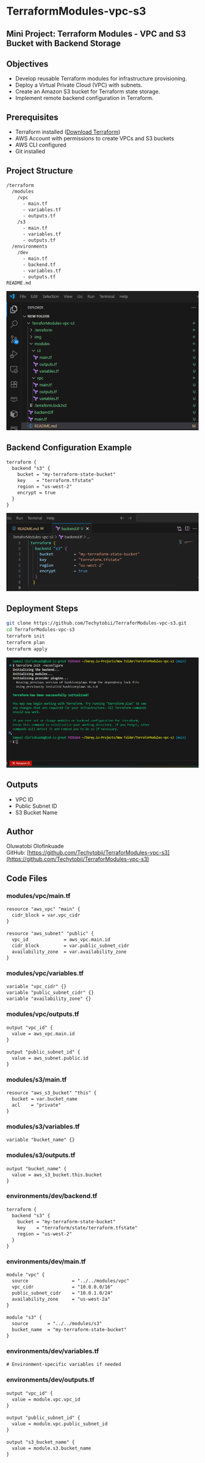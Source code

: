 # TerraformModules-vpc-s3

## Mini Project: Terraform Modules - VPC and S3 Bucket with Backend Storage

## Objectives

- Develop reusable Terraform modules for infrastructure provisioning.
- Deploy a Virtual Private Cloud (VPC) with subnets.
- Create an Amazon S3 bucket for Terraform state storage.
- Implement remote backend configuration in Terraform.


## Prerequisites

- Terraform installed ([Download Terraform](https://developer.hashicorp.com/terraform/downloads))
- AWS Account with permissions to create VPCs and S3 buckets
- AWS CLI configured
- Git installed


## Project Structure

```
/terraform
  /modules
    /vpc
      - main.tf
      - variables.tf
      - outputs.tf
    /s3
      - main.tf
      - variables.tf
      - outputs.tf
  /environments
    /dev
      - main.tf
      - backend.tf
      - variables.tf
      - outputs.tf
README.md
```

![Project Structure](./img/project-structure.png)

## Backend Configuration Example

```hcl
terraform {
  backend "s3" {
    bucket = "my-terraform-state-bucket"
    key    = "terraform.tfstate"
    region = "us-west-2"
    encrypt = true
  }
}
```

![Backend Config](./img/backend-tf.png)

## Deployment Steps

```bash
git clone https://github.com/Techytobii/TerraforModules-vpc-s3.git
cd TerraforModules-vpc-s3
terraform init
terraform plan
terraform apply
```
![terraform-init](./img/terraform-init.png)

## Outputs

- VPC ID
- Public Subnet ID
- S3 Bucket Name


## Author

Oluwatobi Olofinkuade  
GitHub: [https://github.com/Techytobii/TerraforModules-vpc-s3](https://github.com/Techytobii/TerraforModules-vpc-s3)

## Code Files

### modules/vpc/main.tf
```hcl
resource "aws_vpc" "main" {
  cidr_block = var.vpc_cidr
}

resource "aws_subnet" "public" {
  vpc_id             = aws_vpc.main.id
  cidr_block         = var.public_subnet_cidr
  availability_zone  = var.availability_zone
}
```

### modules/vpc/variables.tf
```hcl
variable "vpc_cidr" {}
variable "public_subnet_cidr" {}
variable "availability_zone" {}
```

### modules/vpc/outputs.tf
```hcl
output "vpc_id" {
  value = aws_vpc.main.id
}

output "public_subnet_id" {
  value = aws_subnet.public.id
}
```

### modules/s3/main.tf
```hcl
resource "aws_s3_bucket" "this" {
  bucket = var.bucket_name
  acl    = "private"
}
```

### modules/s3/variables.tf
```hcl
variable "bucket_name" {}
```

### modules/s3/outputs.tf
```hcl
output "bucket_name" {
  value = aws_s3_bucket.this.bucket
}
```

### environments/dev/backend.tf
```hcl
terraform {
  backend "s3" {
    bucket = "my-terraform-state-bucket"
    key    = "terraform/state/terraform.tfstate"
    region = "us-west-2"
  }
}
```

### environments/dev/main.tf
```hcl
module "vpc" {
  source                = "../../modules/vpc"
  vpc_cidr              = "10.0.0.0/16"
  public_subnet_cidr    = "10.0.1.0/24"
  availability_zone     = "us-west-2a"
}

module "s3" {
  source       = "../../modules/s3"
  bucket_name  = "my-terraform-state-bucket"
}
```

### environments/dev/variables.tf
```hcl
# Environment-specific variables if needed
```

### environments/dev/outputs.tf
```hcl
output "vpc_id" {
  value = module.vpc.vpc_id
}

output "public_subnet_id" {
  value = module.vpc.public_subnet_id
}

output "s3_bucket_name" {
  value = module.s3.bucket_name
}
```
